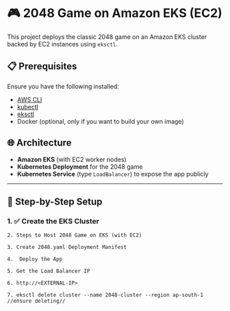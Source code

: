 # 🎮 2048 Game on Amazon EKS (EC2)

This project deploys the classic 2048 game on an Amazon EKS cluster backed by EC2 instances using `eksctl`.

## 📋 Prerequisites

Ensure you have the following installed:

- [AWS CLI](https://docs.aws.amazon.com/cli/latest/userguide/install-cliv2.html)
- [kubectl](https://kubernetes.io/docs/tasks/tools/)
- [eksctl](https://eksctl.io/)
- Docker (optional, only if you want to build your own image)

## 🌐 Architecture

- **Amazon EKS** (with EC2 worker nodes)
- **Kubernetes Deployment** for the 2048 game
- **Kubernetes Service** (type `LoadBalancer`) to expose the app publicly

---

## 🚀 Step-by-Step Setup

### 1. ✅ Create the EKS Cluster

	2. Steps to Host 2048 Game on EKS (with EC2)

	3. Create 2048.yaml Deployment Manifest

	4.  Deploy the App

	5. Get the Load Balancer IP

	6. http://<EXTERNAL-IP>

	7. eksctl delete cluster --name 2048-cluster --region ap-south-1 //ensure deleting//
